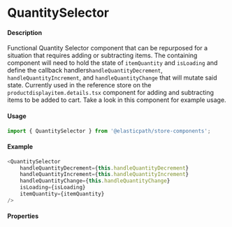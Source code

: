 # QuantitySelector

#### Description

Functional Quantity Selector component that can be repurposed for a situation that requires adding or subtracting items. The containing component will need to hold the state of `itemQuantity` and `isLoading` and define the callback handlers`handleQuantityDecrement`, `handleQuantityIncrement`, and `handleQuantityChange` that will mutate said state.  Currently used in the reference store on the `productdisplayitem.details.tsx` component for adding and subtracting items to be added to cart.  Take a look in this component for example usage.



#### Usage

```js
import { QuantitySelector } from '@elasticpath/store-components';
```

#### Example

```js
<QuantitySelector
    handleQuantityDecrement={this.handleQuantityDecrement}
    handleQuantityIncrement={this.handleQuantityIncrement}
    handleQuantityChange={this.handleQuantityChange}
    isLoading={isLoading}
    itemQuantity={itemQuantity}
/>
```

#### Properties

<!-- PROPS -->
